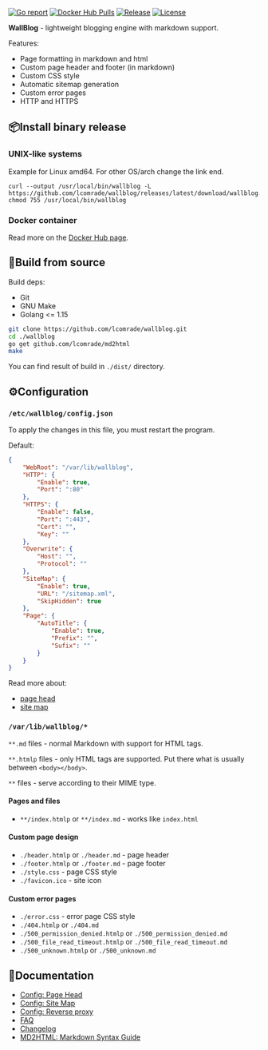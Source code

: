 [![Go report](https://goreportcard.com/badge/github.com/lcomrade/wallblog)](https://goreportcard.com/report/github.com/lcomrade/wallblog)
[![Docker Hub Pulls](https://img.shields.io/docker/pulls/lcomrade/wallblog)](https://hub.docker.com/r/lcomrade/wallblog)
[![Release](https://img.shields.io/github/v/release/lcomrade/wallblog)](https://github.com/lcomrade/wallblog/releases/latest)
[![License](https://img.shields.io/github/license/lcomrade/wallblog)](LICENSE)

**WallBlog** - lightweight blogging engine with markdown support.

Features:
- Page formatting in markdown and html
- Custom page header and footer (in markdown)
- Custom CSS style
- Automatic sitemap generation
- Custom error pages
- HTTP and HTTPS


## 📦Install binary release
### UNIX-like systems
Example for Linux amd64.
For other OS/arch change the link end.
```
curl --output /usr/local/bin/wallblog -L https://github.com/lcomrade/wallblog/releases/latest/download/wallblog.linux.amd64
chmod 755 /usr/local/bin/wallblog
```

### Docker container
Read more on the [Docker Hub page](https://hub.docker.com/r/lcomrade/wallblog).



## 🔨Build from source
Build deps:
- Git
- GNU Make
- Golang <= 1.15

```bash
git clone https://github.com/lcomrade/wallblog.git
cd ./wallblog
go get github.com/lcomrade/md2html
make
```

You can find result of build in `./dist/` directory.



## ⚙️Configuration
### `/etc/wallblog/config.json`
To apply the changes in this file, you must restart the program.

Default:
```json
{
	"WebRoot": "/var/lib/wallblog",
	"HTTP": {
		"Enable": true,
		"Port": ":80"
	},
	"HTTPS": {
		"Enable": false,
		"Port": ":443",
		"Cert": "",
		"Key": ""
	},
	"Overwrite": {
		"Host": "",
		"Protocol": ""
	},
	"SiteMap": {
		"Enable": true,
		"URL": "/sitemap.xml",
		"SkipHidden": true
	},
	"Page": {
		"AutoTitle": {
			"Enable": true,
			"Prefix": "",
			"Sufix": ""
		}
	}
}
```

Read more about:
- [page head](docs/page_head.md)
- [site map](docs/sitemap.md)


### `/var/lib/wallblog/*`
`**.md` files - normal Markdown with support for HTML tags.

`**.htmlp` files - only HTML tags are supported.
Put there what is usually between `<body></body>`.

`**` files - serve according to their MIME type.

#### Pages and files
- `**/index.htmlp` or `**/index.md` - works like `index.html`

#### Custom page design
- `./header.htmlp` or `./header.md` - page header
- `./footer.htmlp` or `./footer.md` - page footer
- `./style.css` - page CSS style
- `./favicon.ico` - site icon

#### Custom error pages
- `./error.css` - error page CSS style
- `./404.htmlp` or `./404.md`
- `./500_permission_denied.htmlp` or `./500_permission_denied.md`
- `./500_file_read_timeout.htmlp` or `./500_file_read_timeout.md`
- `./500_unknown.htmlp` or `./500_unknown.md`



## 📑Documentation
- [Config: Page Head](docs/page_head.md)
- [Config: Site Map](docs/sitemap.md)
- [Config: Reverse proxy](docs/reverse_proxy.md)
- [FAQ](docs/faq.md)
- [Changelog](CHANGELOG.md)
- [MD2HTML: Markdown Syntax Guide](https://github.com/lcomrade/md2html/blob/main/docs/syntax_guide.md)
